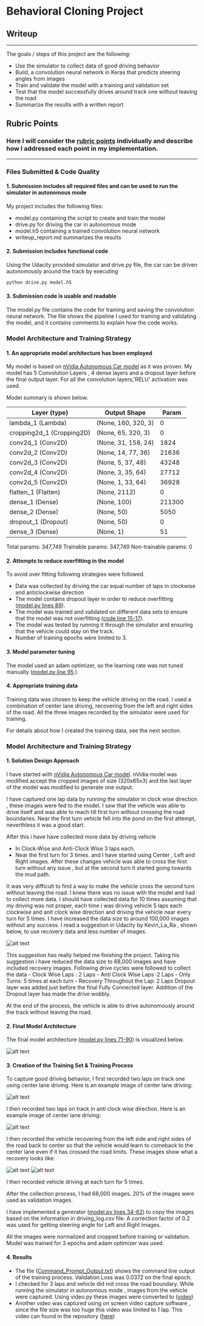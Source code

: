 # **Behavioral Cloning Project** 

## Writeup 

---

The goals / steps of this project are the following:
* Use the simulator to collect data of good driving behavior
* Build, a convolution neural network in Keras that predicts steering angles from images
* Train and validate the model with a training and validation set
* Test that the model successfully drives around track one without leaving the road
* Summarize the results with a written report


[//]: # (Image References)

[image1]: ./Pictures/model.png "Model Visualization"
[image2]: ./Pictures/Center_Lane_ClockWise.jpg "CenterLane Driving Clockwise"
[image3]: ./Pictures/Center_Lane_Anti_Clock.jpg "CenterLane Driving Anit Clockwise"
[image4]: ./Pictures/Recovery_Left.jpg "Recovery Image"
[image5]: ./Pictures/Recovery_Right.jpg "Recovery Image"
[image6]: ./Pictures/Forum_Suggestion.jpg "Normal Image"


## Rubric Points
### Here I will consider the [rubric points](https://review.udacity.com/#!/rubrics/432/view) individually and describe how I addressed each point in my implementation.  

---
### Files Submitted & Code Quality

#### 1. Submission includes all required files and can be used to run the simulator in autonomous mode

My project includes the following files:
* model.py containing the script to create and train the model
* drive.py for driving the car in autonomous mode
* model.h5 containing a trained convolution neural network 
* writeup_report.md summarizes the results

#### 2. Submission includes functional code
Using the Udacity provided simulator and  drive.py file, the car can be driven autonomously around the track by executing 
```sh
python drive.py model.h5
```

#### 3. Submission code is usable and readable

The model.py file contains the code for training and saving the convolution neural network. The file shows the pipeline I used for training and validating the model, and it contains comments to explain how the code works.

### Model Architecture and Training Strategy

#### 1. An appropriate model architecture has been employed
My model is based on [nVidia Autonomous Car model](https://devblogs.nvidia.com/parallelforall/deep-learning-self-driving-cars/) as it was proven. My model has 5 Convolution Layers , 4 dense layers and a dropout layer before the final output layer. For all the convolution layers,'RELU' activation was used.

Model summary is shown below.

|Layer (type)                 |Output Shape              |Param  |
|-----------------------------|--------------------------|-------|
|lambda_1 (Lambda)            |(None, 160, 320, 3)       |0      |
|cropping2d_1 (Cropping2D)    |(None, 65, 320, 3)        |0|
|conv2d_1 (Conv2D)            |(None, 31, 158, 24)       |1824|
|conv2d_2 (Conv2D)            |(None, 14, 77, 36)        |21636|
|conv2d_3 (Conv2D)            |(None, 5, 37, 48)         |43248|
|conv2d_4 (Conv2D)            |(None, 3, 35, 64)         |27712|
|conv2d_5 (Conv2D)            |(None, 1, 33, 64)         |36928|
|flatten_1 (Flatten)          |(None, 2112)              |0|
|dense_1 (Dense)              |(None, 100)               |211300|
|dense_2 (Dense)              |(None, 50)                |5050|
|dropout_1 (Dropout)          |(None, 50)                |0|
|dense_3 (Dense)              |(None, 1)                 |51|

Total params: 347,749
Trainable params: 347,749
Non-trainable params: 0


#### 2. Attempts to reduce overfitting in the model
To avoid over fitting following strategies were followed. 
- Data was collected by driving the car equal number of laps in clockwise and anticlockwise direction
- The model contains dropout layer in order to reduce overfitting ([model.py lines 89](model.py#L89)). 
- The model was trained and validated on different data sets to ensure that the model was not overfitting ([code line 15-17](model.py#L15-L17)). 
- The model was tested by running it through the simulator and ensuring that the vehicle could stay on the track.
- Number of training epochs were limited to 3.

#### 3. Model parameter tuning

The model used an adam optimizer, so the learning rate was not tuned manually ([model.py line 95](model.py#L95).).

#### 4. Appropriate training data

Training data was chosen to keep the vehicle driving on the road. I used a combination of center lane driving, recovering from the left and right sides of the road. All the three images recorded by the simulator were used for training. 

For details about how I created the training data, see the next section. 

### Model Architecture and Training Strategy

#### 1. Solution Design Approach
I have started with [nVidia Autonomous Car model](https://devblogs.nvidia.com/parallelforall/deep-learning-self-driving-cars/). nVidia model was modified accept the cropped images of size (320x65x3) and the last layer of the model was modified to generate one output.

I have captured one lap data by running the simulator in clock wise direction , these images were fed to the model. I saw that the vehicle was able to drive itself and was able to reach till first turn without crossing the road boundaries. Near the first turn vehicle fell into the pond on the first attempt, neverthless it was a good start. 

After this i have have collected more data by driving vehicle 
  - In Clock-Wise and Anti-Clock Wise 3 laps each.
  - Near the first turn for 3 times. 
and I have started using Center , Left and Right images. After these changes vehicle was able to cross the first turn without any issue , but at the second turn it started going towards the mud path.

It was very difficult to find a way to make the vehicle cross the second turn without leaving the road. I knew there was no issue with the model and had to collect more data. I should have collected data for 10 times assuming that my driving was not proper, each time i was driving vehicle 5 laps each clockwise and anit clock wise direction and driving the vehicle near every turn for 5 times. I have increased the data size to around 100,000 images without any success. 
I read a suggestion in Udacity by Kevin_La_Ra , shown below, to use recovery data and less number of images. 

![alt text][image6]

This suggestion has really helped me finishing the project. Taking his suggestion i have reduced the data size to 68,000 images and have included recovery images. Following drive cycles were followed to collect the data 
    - Clock Wise Laps : 2 Laps
    - Anti Clock Wise Laps :2 Laps
    - Only Turns: 5 times at each turn
    - Recovery Throughout the Lap: 2 Laps
Dropout layer was added just before the final Fully Connected layer. Addition of the Dropout layer has made the drive wobbly.

At the end of the process, the vehicle is able to drive autonomously around the track without leaving the road.

#### 2. Final Model Architecture

The final model architecture ([model.py lines 71-90](model.py#L71-L90)) is visualized below.

![alt text][image1]

#### 3. Creation of the Training Set & Training Process

To capture good driving behavior, I first recorded two laps on track one using center lane driving. Here is an example image of center lane driving:

![alt text][image2]

I then recorded two laps on track in anti clock wise direction. Here is an example image of center lane driving:

![alt text][image3]

I then recorded the vehicle recovering from the left side and right sides of the road back to center so that the vehicle would learn to comeback to the center lane even if it has crossed the road limits. These images show what a recovery looks like:

![alt text][image4]
![alt text][image5]

I then recorded vehicle driving at each turn for 5 times.

After the collection process, I had 68,000 images. 20% of the images were used as validation images.

I have implemented a generator ([model.py lines 34-62](model.py#L34-L62)) to copy the images based on the information in driving_log.csv file. A correction factor of 0.2 was used for getting steering angle for Left and Right images.

All the images were normalized and cropped before training or validation. Model was trained for 3 epochs and adam optimizer was used.
#### 4. Results
- The file ([Command_Prompt_Output.txt](Command_Prompt_Output.txt)) shows the command line output of the training process. Validation Loss was 0.0372 on the final epoch. 
- I checked for 3 laps and vehicle did not cross the road boundary. While running the simulator in autonomous mode , images from the vehicle were captured. Using video.py these images were converted to ([video](3Laps_Video.mp4))
- Another video was captured using on screen video capture software , since the file size was too huge this video was limited to 1 lap. This video can found in the repository ([here](1Lap_Screen_Recording.mp4))
